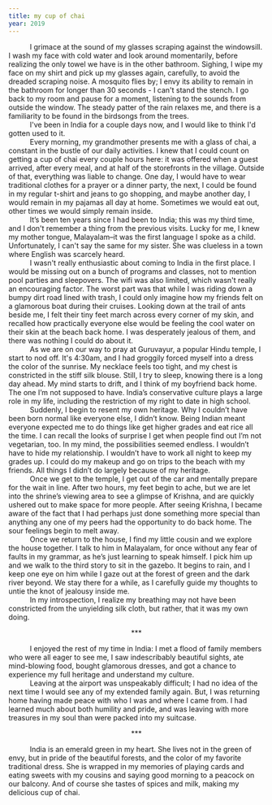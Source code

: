 ```yaml
---
title: my cup of chai
year: 2019
---
```


&emsp;&emsp;&emsp;I grimace at the sound of my glasses scraping against the windowsill. I wash my face with cold water and look around momentarily, before realizing the only towel we have is in the other bathroom. Sighing, I wipe my face on my shirt and pick up my glasses again, carefully, to avoid the dreaded scraping noise. A mosquito flies by; I envy its ability to remain in the bathroom for longer than 30 seconds - I can't stand the stench. I go back to my room and pause for a moment, listening to the sounds from outside the window. The steady patter of the rain relaxes me, and there is a familiarity to be found in the birdsongs from the trees.<br>
&emsp;&emsp;&emsp;I've been in India for a couple days now, and I would like to think I'd gotten used to it.<br>
&emsp;&emsp;&emsp;Every morning, my grandmother presents me with a glass of chai, a constant in the bustle of our daily activities. I knew that I could count on getting a cup of chai every couple hours here: it was offered when a guest arrived, after every meal, and at half of the storefronts in the village. Outside of that, everything was liable to change. One day, I would have to wear traditional clothes for a prayer or a dinner party, the next, I could be found in my regular t-shirt and jeans to go shopping, and maybe another day, I would remain in my pajamas all day at home. Sometimes we would eat out, other times we would simply remain inside.<br>
&emsp;&emsp;&emsp;It’s been ten years since I had been to India; this was my third time, and I don't remember a thing from the previous visits. Lucky for me, I knew my mother tongue, Malayalam–it was the first language I spoke as a child. Unfortunately, I can't say the same for my sister. She was clueless in a town where English was scarcely heard.<br>
&emsp;&emsp;&emsp;I wasn't really enthusiastic about coming to India in the first place. I would be missing out on a bunch of programs and classes, not to mention pool parties and sleepovers. The wifi was also limited, which wasn't really an encouraging factor. The worst part was that while I was riding down a bumpy dirt road lined with trash, I could only imagine how my friends felt on a glamorous boat during their cruises. Looking down at the trail of ants beside me, I felt their tiny feet march across every corner of my skin, and recalled how practically everyone else would be feeling the cool water on their skin at the beach back home. I was desperately jealous of them, and there was nothing I could do about it.<br>
&emsp;&emsp;&emsp;As we are on our way to pray at Guruvayur, a popular Hindu temple, I start to nod off. It's 4:30am, and I had groggily forced myself into a dress the color of the sunrise. My necklace feels too tight, and my chest is constricted in the stiff silk blouse. Still, I try to sleep, knowing there is a long day ahead. My mind starts to drift, and I think of my boyfriend back home. The one I’m not supposed to have. India’s conservative culture plays a large role in my life, including the restriction of my right to date in high school.<br>
&emsp;&emsp;&emsp;Suddenly, I begin to resent my own heritage. Why I couldn’t have been born normal like everyone else, I didn’t know. Being Indian meant everyone expected me to do things like get higher grades and eat rice all the time. I can recall the looks of surprise I get when people find out I’m not vegetarian, too. In my mind, the possibilities seemed endless. I wouldn’t have to hide my relationship. I wouldn’t have to work all night to keep my grades up. I could do my makeup and go on trips to the beach with my friends. All things I didn’t do largely because of my heritage.<br>
&emsp;&emsp;&emsp;Once we get to the temple, I get out of the car and mentally prepare for the wait in line. After two hours, my feet begin to ache, but we are let into the shrine’s viewing area to see a glimpse of Krishna, and are quickly ushered out to make space for more people.
After seeing Krishna, I became aware of the fact that I had perhaps just done something more special than anything any one of my peers had the opportunity to do back home. The sour feelings begin to melt away.<br>
&emsp;&emsp;&emsp;Once we return to the house, I find my little cousin and we explore the house together. I talk to him in Malayalam, for once without any fear of faults in my grammar, as he’s just learning to speak himself. I pick him up and we walk to the third story to sit in the gazebo. It begins to rain, and I keep one eye on him while I gaze out at the forest of green and the dark river beyond. We stay there for a while, as I carefully guide my thoughts to untie the knot of jealousy inside me.<br>
&emsp;&emsp;&emsp;In my introspection, I realize my breathing may not have been constricted from the unyielding silk cloth, but rather, that it was my own doing.

<center>***</center>

&emsp;&emsp;&emsp;I enjoyed the rest of my time in India: I met a flood of family members who were all eager to see me, I saw indescribably beautiful sights, ate mind-blowing food, bought glamorous dresses, and got a chance to experience my full heritage and understand my culture.<br>
&emsp;&emsp;&emsp;Leaving at the airport was unspeakably difficult; I had no idea of the next time I would see any of my extended family again. But, I was returning home having made peace with who I was and where I came from. I had learned much about both humility and pride, and was leaving with more treasures in my soul than were packed into my suitcase.

<center>***</center>

&emsp;&emsp;&emsp;India is an emerald green in my heart. She lives not in the green of envy, but in pride of the beautiful forests, and the color of my favorite traditional dress. She is wrapped in my memories of playing cards and eating sweets with my cousins and saying good morning to a peacock on our balcony. And of course she tastes of spices and milk, making my delicious cup of chai.
